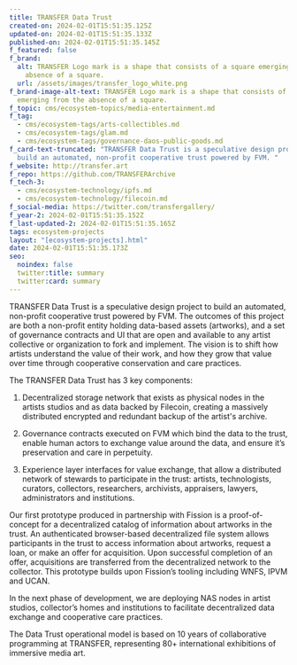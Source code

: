 ```yaml
---
title: TRANSFER Data Trust
created-on: 2024-02-01T15:51:35.125Z
updated-on: 2024-02-01T15:51:35.133Z
published-on: 2024-02-01T15:51:35.145Z
f_featured: false
f_brand:
  alt: TRANSFER Logo mark is a shape that consists of a square emerging from the
    absence of a square.
  url: /assets/images/transfer_logo_white.png
f_brand-image-alt-text: TRANSFER Logo mark is a shape that consists of a square
  emerging from the absence of a square.
f_topic: cms/ecosystem-topics/media-entertainment.md
f_tag:
  - cms/ecosystem-tags/arts-collectibles.md
  - cms/ecosystem-tags/glam.md
  - cms/ecosystem-tags/governance-daos-public-goods.md
f_card-text-truncated: "TRANSFER Data Trust is a speculative design project to
  build an automated, non-profit cooperative trust powered by FVM. "
f_website: http://transfer.art
f_repo: https://github.com/TRANSFERArchive
f_tech-3:
  - cms/ecosystem-technology/ipfs.md
  - cms/ecosystem-technology/filecoin.md
f_social-media: https://twitter.com/transfergallery/
f_year-2: 2024-02-01T15:51:35.152Z
f_last-updated-2: 2024-02-01T15:51:35.165Z
tags: ecosystem-projects
layout: "[ecosystem-projects].html"
date: 2024-02-01T15:51:35.173Z
seo:
  noindex: false
  twitter:title: summary
  twitter:card: summary
---
```

TRANSFER Data Trust is a speculative design project to build an automated, non-profit cooperative trust powered by FVM. The outcomes of this project are both a non-profit entity holding data-based assets (artworks), and a set of governance contracts and UI that are open and available to any artist collective or organization to fork and implement. The vision is to shift how artists understand the value of their work, and how they grow that value over time through cooperative conservation and care practices.

The TRANSFER Data Trust has 3 key components: 

1) Decentralized storage network that exists as physical nodes in the artists studios and as data backed by Filecoin, creating a massively distributed encrypted and redundant backup of the artist's archive.

2) Governance contracts executed on FVM which bind the data to the trust, enable human actors to exchange value around the data, and ensure it’s preservation and care in perpetuity.

3) Experience layer interfaces for value exchange, that allow a distributed network of stewards to participate in the trust: artists, technologists, curators, collectors, researchers, archivists, appraisers, lawyers, administrators and institutions.

Our first prototype produced in partnership with Fission is a proof-of-concept for a decentralized catalog of information about artworks in the trust. An authenticated browser-based decentralized file system allows participants in the trust to access information about artworks, request a loan, or make an offer for acquisition. Upon successful completion of an offer, acquisitions are transferred from the decentralized network to the collector. This prototype builds upon Fission’s tooling including WNFS, IPVM and UCAN.

In the next phase of development, we are deploying NAS nodes in artist studios, collector’s homes and institutions to facilitate decentralized data exchange and cooperative care practices. 

The Data Trust operational model is based on 10 years of collaborative programming at TRANSFER, representing 80+ international exhibitions of immersive media art.
